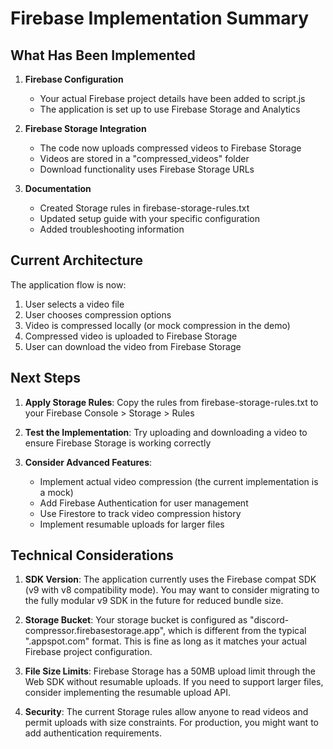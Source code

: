 # Firebase Implementation Summary

## What Has Been Implemented

1. **Firebase Configuration**

   - Your actual Firebase project details have been added to script.js
   - The application is set up to use Firebase Storage and Analytics

2. **Firebase Storage Integration**

   - The code now uploads compressed videos to Firebase Storage
   - Videos are stored in a "compressed_videos" folder
   - Download functionality uses Firebase Storage URLs

3. **Documentation**
   - Created Storage rules in firebase-storage-rules.txt
   - Updated setup guide with your specific configuration
   - Added troubleshooting information

## Current Architecture

The application flow is now:

1. User selects a video file
2. User chooses compression options
3. Video is compressed locally (or mock compression in the demo)
4. Compressed video is uploaded to Firebase Storage
5. User can download the video from Firebase Storage

## Next Steps

1. **Apply Storage Rules**: Copy the rules from firebase-storage-rules.txt to your Firebase Console > Storage > Rules

2. **Test the Implementation**: Try uploading and downloading a video to ensure Firebase Storage is working correctly

3. **Consider Advanced Features**:
   - Implement actual video compression (the current implementation is a mock)
   - Add Firebase Authentication for user management
   - Use Firestore to track video compression history
   - Implement resumable uploads for larger files

## Technical Considerations

1. **SDK Version**: The application currently uses the Firebase compat SDK (v9 with v8 compatibility mode). You may want to consider migrating to the fully modular v9 SDK in the future for reduced bundle size.

2. **Storage Bucket**: Your storage bucket is configured as "discord-compressor.firebasestorage.app", which is different from the typical ".appspot.com" format. This is fine as long as it matches your actual Firebase project configuration.

3. **File Size Limits**: Firebase Storage has a 50MB upload limit through the Web SDK without resumable uploads. If you need to support larger files, consider implementing the resumable upload API.

4. **Security**: The current Storage rules allow anyone to read videos and permit uploads with size constraints. For production, you might want to add authentication requirements.
